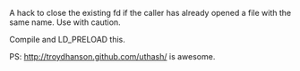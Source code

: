 
A hack to close the existing fd if the caller has already opened a file with the same name.  Use with caution.

Compile and LD_PRELOAD this.

PS: http://troydhanson.github.com/uthash/ is awesome.
